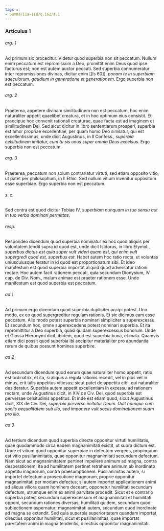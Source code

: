 ```yaml
---
tags : 
- Summa/IIa-IIæ/q.162/a.1
---
```


### Articulus 1

###### arg. 1
Ad primum sic proceditur. Videtur quod superbia non sit peccatum. Nullum enim peccatum est repromissum a Deo, promittit enim Deus quod ipse facturus est; non est autem auctor peccati. Sed superbia connumeratur inter repromissiones divinas, dicitur enim [[Is 60]], *ponam te in superbiam saeculorum, gaudium in generatione et generationem*. Ergo superbia non est peccatum.

###### arg. 2
Praeterea, appetere divinam similitudinem non est peccatum, hoc enim naturaliter appetit quaelibet creatura, et in hoc optimum eius consistit. Et praecipue hoc convenit rationali creaturae, quae facta est ad imaginem et similitudinem Dei. Sed sicut dicitur in libro sententiarum prosperi, superbia est amor propriae excellentiae, per quam homo Deo similatur, qui est excellentissimus, unde dicit Augustinus, in II Confess., *superbia celsitudinem imitatur, cum tu sis unus super omnia Deus excelsus*. Ergo superbia non est peccatum.

###### arg. 3
Praeterea, peccatum non solum contrariatur virtuti, sed etiam opposito vitio, ut patet per philosophum, in II Ethic. Sed nullum vitium invenitur oppositum esse superbiae. Ergo superbia non est peccatum.

###### s. c.
Sed contra est quod dicitur Tobiae IV, *superbiam nunquam in tuo sensu aut in tuo verbo dominari permittas*.

###### resp.
Respondeo dicendum quod superbia nominatur ex hoc quod aliquis per voluntatem tendit supra id quod est, unde dicit Isidorus, in libro Etymol., *superbus dictus est quia super vult videri quam est, qui enim vult supergredi quod est, superbus est*. Habet autem hoc ratio recta, ut voluntas uniuscuiusque feratur in id quod est proportionatum sibi. Et ideo manifestum est quod superbia importat aliquid quod adversatur rationi rectae. Hoc autem facit rationem peccati, quia secundum Dionysium, IV cap. de Div. Nom., malum animae est praeter rationem esse. Unde manifestum est quod superbia est peccatum.

###### ad 1
Ad primum ergo dicendum quod superbia dupliciter accipi potest. Uno modo, ex eo quod supergreditur regulam rationis. Et sic dicimus eam esse peccatum. Alio modo potest superbia nominari simpliciter a superexcessu. Et secundum hoc, omne superexcedens potest nominari superbia. Et ita repromittitur a Deo superbia, quasi quidam superexcessus bonorum. Unde et Glossa Hieronymi dicit, ibidem, quod est superbia bona, et mala. Quamvis etiam dici possit quod superbia ibi accipitur materialiter pro abundantia rerum de quibus possunt homines superbire.

###### ad 2
Ad secundum dicendum quod eorum quae naturaliter homo appetit, ratio est ordinatrix, et ita, si aliquis a regula rationis recedit, vel in plus vel in minus, erit talis appetitus vitiosus; sicut patet de appetitu cibi, qui naturaliter desideratur. Superbia autem appetit excellentiam in excessu ad rationem rectam, unde Augustinus dicit, in XIV de Civ. Dei, quod superbia est perversae celsitudinis appetitus. Et inde est etiam quod, sicut Augustinus dicit, XIX de Civ. Dei, *superbia perverse imitatur Deum. Odit namque cum sociis aequalitatem sub illo, sed imponere vult sociis dominationem suam pro illo*.

###### ad 3
Ad tertium dicendum quod superbia directe opponitur virtuti humilitatis, quae quodammodo circa eadem magnanimitati existit, ut supra dictum est. Unde et vitium quod opponitur superbiae in defectum vergens, propinquum est vitio pusillanimitatis, quae opponitur magnanimitati secundum defectum. Nam sicut ad magnanimitatem pertinet impellere animum ad magna, contra desperationem; ita ad humilitatem pertinet retrahere animum ab inordinato appetitu magnorum, contra praesumptionem. Pusillanimitas autem, si importet defectum a prosecutione magnorum, proprie opponitur magnanimitati per modum defectus; si autem importet applicationem animi ad aliqua viliora quam hominem deceant, opponetur humilitati secundum defectum, utrumque enim ex animi parvitate procedit. Sicut et e contrario superbia potest secundum superexcessum et magnanimitati et humilitati opponi, secundum rationes diversas, humilitati quidem, secundum quod subiectionem aspernatur; magnanimitati autem, secundum quod inordinate ad magna se extendit. Sed quia superbia superioritatem quandam importat, directius opponitur humilitati, sicut et pusillanimitas, quae importat parvitatem animi in magna tendentis, directius opponitur magnanimitati.

